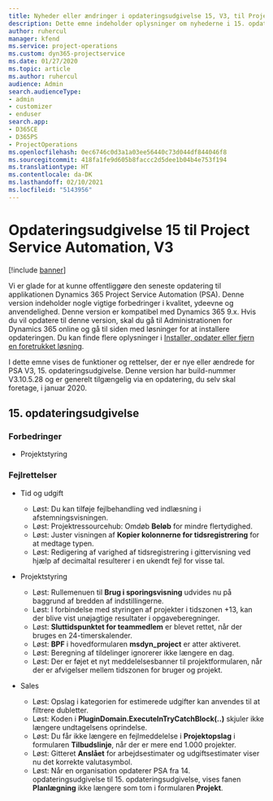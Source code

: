 ```yaml
---
title: Nyheder eller ændringer i opdateringsudgivelse 15, V3, til Project Service Automation
description: Dette emne indeholder oplysninger om nyhederne i 15. opdateringsudgivelse til Project Service Automation, V3.
author: ruhercul
manager: kfend
ms.service: project-operations
ms.custom: dyn365-projectservice
ms.date: 01/27/2020
ms.topic: article
ms.author: ruhercul
audience: Admin
search.audienceType:
- admin
- customizer
- enduser
search.app:
- D365CE
- D365PS
- ProjectOperations
ms.openlocfilehash: 0ec6746c0d3a1a03ee56440c73d044df844046f8
ms.sourcegitcommit: 418fa1fe9d605b8faccc2d5dee1b04b4e753f194
ms.translationtype: HT
ms.contentlocale: da-DK
ms.lasthandoff: 02/10/2021
ms.locfileid: "5143956"
---
```

# <a name="project-service-automation-update-release-15-v3"></a>Opdateringsudgivelse 15 til Project Service Automation, V3

[!include [banner](../includes/psa-now-project-operations.md)]

Vi er glade for at kunne offentliggøre den seneste opdatering til applikationen Dynamics 365 Project Service Automation (PSA). Denne version indeholder nogle vigtige forbedringer i kvalitet, ydeevne og anvendelighed. Denne version er kompatibel med Dynamics 365 9.x. Hvis du vil opdatere til denne version, skal du gå til Administrationen for Dynamics 365 online og gå til siden med løsninger for at installere opdateringen. Du kan finde flere oplysninger i [Installer, opdater eller fjern en foretrukket løsning](https://docs.microsoft.com/power-platform/admin/install-remove-preferred-solution).

I dette emne vises de funktioner og rettelser, der er nye eller ændrede for PSA V3, 15. opdateringsudgivelse. Denne version har build-nummer V3.10.5.28 og er generelt tilgængelig via en opdatering, du selv skal foretage, i januar 2020.

## <a name="update-release-15"></a>15. opdateringsudgivelse 

### <a name="enhancements"></a>Forbedringer

- Projektstyring

### <a name="bug-fixes"></a>Fejlrettelser

- Tid og udgift

  - Løst: Du kan tilføje fejlbehandling ved indlæsning i afstemningsvisningen.
  - Løst: Projektressourcehub: Omdøb **Beløb** for mindre flertydighed.
  - Løst: Juster visningen af **Kopier kolonnerne for tidsregistrering** for at medtage typen.
  - Løst: Redigering af varighed af tidsregistrering i gittervisning ved hjælp af decimaltal resulterer i en ukendt fejl for visse tal.

- Projektstyring

  - Løst: Rullemenuen til **Brug i sporingsvisning** udvides nu på baggrund af bredden af indstillingerne.
  - Løst: I forbindelse med styringen af projekter i tidszonen +13, kan der blive vist unøjagtige resultater i opgaveberegninger.
  - Løst: **Sluttidspunktet for teammedlem** er blevet rettet, når der bruges en 24-timerskalender.
  - Løst: **BPF** i hovedformularen **msdyn_project** er atter aktiveret.
  - Løst: Beregning af tildelinger ignorerer ikke længere en dag.
  - Løst: Der er føjet et nyt meddelelsesbanner til projektformularen, når der er afvigelser mellem tidszonen for bruger og projekt.

- Sales

  - Løst: Opslag i kategorien for estimerede udgifter kan anvendes til at filtrere dubletter.
  - Løst: Koden i **PluginDomain.ExecuteInTryCatchBlock(..)** skjuler ikke længere undtagelsens oprindelse.
  - Løst: Du får ikke længere en fejlmeddelelse i **Projektopslag** i formularen **Tilbudslinje**, når der er mere end 1.000 projekter.
  - Løst: Gitteret **Anslået** for arbejdsestimater og udgiftsestimater viser nu det korrekte valutasymbol.
  - Løst: Når en organisation opdaterer PSA fra 14. opdateringsudgivelse til 15. opdateringsudgivelse, vises fanen **Planlægning** ikke længere som tom i formularen **Projekt**.
